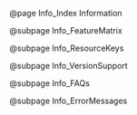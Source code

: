 @page Info_Index Information

@subpage Info_FeatureMatrix

@subpage Info_ResourceKeys

@subpage Info_VersionSupport

@subpage Info_FAQs

@subpage Info_ErrorMessages
